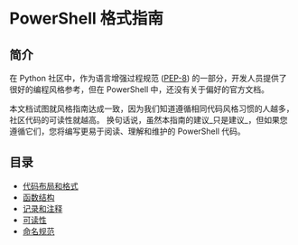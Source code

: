 # PowerShell 格式指南

## 简介

在 Python 社区中，作为语言增强过程规范 ([PEP-8](https://www.python.org/dev/peps/pep-0008/)) 的一部分，开发人员提供了很好的编程风格参考，但在 PowerShell 中，还没有关于偏好的官方文档。

本文档试图就风格指南达成一致，因为我们知道遵循相同代码风格习惯的人越多，社区代码的可读性就越高。 换句话说，虽然本指南的建议_只是建议_，但如果您遵循它们，您将编写更易于阅读、理解和维护的 PowerShell 代码。

## 目录

- [代码布局和格式](Code-Layout-and-Formatting.md)
- [函数结构](Function-Structure.md)
- [记录和注释](Documentation-and-Comments.md)
- [可读性](Readability.md)
- [命名规范](Naming-Conventions.md)

